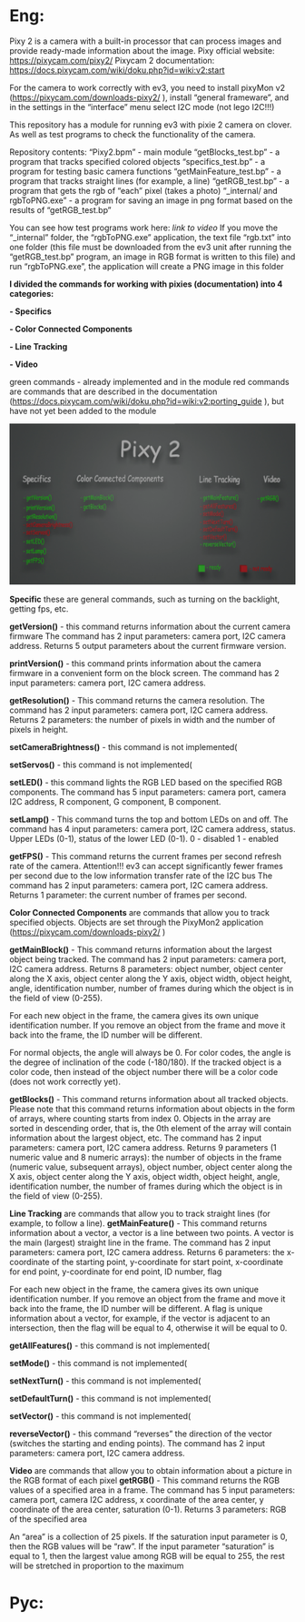 # Eng:


Pixy 2 is a camera with a built-in processor that can process images and provide ready-made information about the image.
Pixy official website: https://pixycam.com/pixy2/ 
Pixycam 2 documentation: https://docs.pixycam.com/wiki/doku.php?id=wiki:v2:start 

For the camera to work correctly with ev3, you need to install pixyMon v2 (https://pixycam.com/downloads-pixy2/ ), install “general frameware”, and in the settings in the “interface” menu select I2C mode (not lego I2C!!!)

This repository has a module for running ev3 with pixie 2 camera on clover. As well as test programs to check the functionality of the camera.

Repository contents:
“Pixy2.bpm” - main module
“getBlocks_test.bp” - a program that tracks specified colored objects
“specifics_test.bp” - a program for testing basic camera functions
“getMainFeature_test.bp” - a program that tracks straight lines (for example, a line)
“getRGB_test.bp” - a program that gets the rgb of “each” pixel (takes a photo)
“_internal/ and rgbToPNG.exe” - a program for saving an image in png format based on the results of “getRGB_test.bp”

You can see how test programs work here: *link to video*
If you move the “_internal” folder, the “rgbToPNG.exe” application, the text file “rgb.txt” into one folder (this file must be downloaded from the ev3 unit after running the “getRGB_test.bp” program, an image in RGB format is written to this file) and run “rgbToPNG.exe”, the application will create a PNG image in this folder

**I divided the commands for working with pixies (documentation) into 4 categories:**

**- Specifics**

**- Color Connected Components**

**- Line Tracking**

**- Video**

green commands - already implemented and in the module
red commands are commands that are described in the documentation (https://docs.pixycam.com/wiki/doku.php?id=wiki:v2:porting_guide ), but have not yet been added to the module


![main](https://github.com/salavater/Clev3r-Pixy2/blob/main/1.png)


**Specific** these are general commands, such as turning on the backlight, getting fps, etc.

**getVersion()** - this command returns information about the current camera firmware
The command has 2 input parameters: camera port, I2C camera address.
Returns 5 output parameters about the current firmware version.

**printVersion()** - this command prints information about the camera firmware in a convenient form on the block screen.
The command has 2 input parameters: camera port, I2C camera address.

**getResolution()** - This command returns the camera resolution.
The command has 2 input parameters: camera port, I2C camera address.
Returns 2 parameters: the number of pixels in width and the number of pixels in height.

**setCameraBrightness()** - this command is not implemented(

**setServos()** - this command is not implemented(

**setLED()** - this command lights the RGB LED based on the specified RGB components.
The command has 5 input parameters: camera port, camera I2C address, R component, G component, B component.

**setLamp()** - This command turns the top and bottom LEDs on and off.
The command has 4 input parameters: camera port, I2C camera address, status.
Upper LEDs (0-1), status of the lower LED (0-1).
0 - disabled
1 - enabled

**getFPS()** - This command returns the current frames per second refresh rate of the camera. Attention!!! ev3 can accept significantly fewer frames per second due to the low information transfer rate of the I2C bus
The command has 2 input parameters: camera port, I2C camera address.
Returns 1 parameter: the current number of frames per second.

**Color Connected Components** are commands that allow you to track specified objects. Objects are set through the PixyMon2 application (https://pixycam.com/downloads-pixy2/ )

**getMainBlock()** - This command returns information about the largest object being tracked.
The command has 2 input parameters: camera port, I2C camera address.
Returns 8 parameters: object number, object center along the X axis, object center along the Y axis, object width, object height, angle, identification number, number of frames during which the object is in the field of view (0-255).

For each new object in the frame, the camera gives its own unique identification number. If you remove an object from the frame and move it back into the frame, the ID number will be different.

For normal objects, the angle will always be 0. For color codes, the angle is the degree of inclination of the code (-180/180).
If the tracked object is a color code, then instead of the object number there will be a color code (does not work correctly yet).

**getBlocks()** - This command returns information about all tracked objects. Please note that this command returns information about objects in the form of arrays, where counting starts from index 0. Objects in the array are sorted in descending order, that is, the 0th element of the array will contain information about the largest object, etc.
The command has 2 input parameters: camera port, I2C camera address.
Returns 9 parameters (1 numeric value and 8 numeric arrays): the number of objects in the frame (numeric value, subsequent arrays), object number, object center along the X axis, object center along the Y axis, object width, object height, angle, identification number, the number of frames during which the object is in the field of view (0-255).


**Line Tracking** are commands that allow you to track straight lines (for example, to follow a line).
**getMainFeature()** - This command returns information about a vector, a vector is a line between two points. A vector is the main (largest) straight line in the frame.
The command has 2 input parameters: camera port, I2C camera address.
Returns 6 parameters: the x-coordinate of the starting point,
y-coordinate for start point, x-coordinate for end point, y-coordinate for end point, ID number, flag

For each new object in the frame, the camera gives its own unique identification number. If you remove an object from the frame and move it back into the frame, the ID number will be different.
A flag is unique information about a vector, for example, if the vector is adjacent to an intersection, then the flag will be equal to 4, otherwise it will be equal to 0.

**getAllFeatures()** - this command is not implemented(

**setMode()** - this command is not implemented(

**setNextTurn()** - this command is not implemented(

**setDefaultTurn()** - this command is not implemented(

**setVector()** - this command is not implemented(

**reverseVector()** - this command “reverses” the direction of the vector (switches the starting and ending points).
The command has 2 input parameters: camera port, I2C camera address.


**Video** are commands that allow you to obtain information about a picture in the RGB format of each pixel
**getRGB()** - This command returns the RGB values of a specified area in a frame.
The command has 5 input parameters: camera port, camera I2C address, x coordinate of the area center, y coordinate of the area center, saturation (0-1).
Returns 3 parameters: RGB of the specified area

An “area” is a collection of 25 pixels.
If the saturation input parameter is 0, then the RGB values will be “raw”. If the input parameter “saturation” is equal to 1, then the largest value among RGB will be equal to 255, the rest will be stretched in proportion to the maximum

# Рус:
